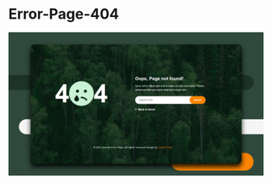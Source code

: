 # Error-Page-404

![preview](https://github.com/SudaisDeveloper/Error-Page-404/blob/40c0abd6edb12985128387e7d2dbc91b201a05cd/Aerival%20Error%20Page%20Starter/preview.png)
